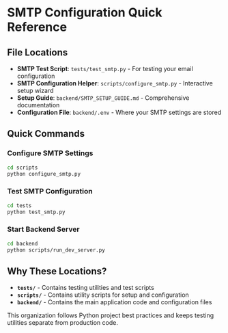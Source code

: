 # SMTP Configuration Quick Reference

## File Locations

- **SMTP Test Script**: `tests/test_smtp.py` - For testing your email configuration
- **SMTP Configuration Helper**: `scripts/configure_smtp.py` - Interactive setup wizard  
- **Setup Guide**: `backend/SMTP_SETUP_GUIDE.md` - Comprehensive documentation
- **Configuration File**: `backend/.env` - Where your SMTP settings are stored

## Quick Commands

### Configure SMTP Settings
```bash
cd scripts
python configure_smtp.py
```

### Test SMTP Configuration  
```bash
cd tests
python test_smtp.py
```

### Start Backend Server
```bash
cd backend
python scripts/run_dev_server.py
```

## Why These Locations?

- **`tests/`** - Contains testing utilities and test scripts
- **`scripts/`** - Contains utility scripts for setup and configuration
- **`backend/`** - Contains the main application code and configuration files

This organization follows Python project best practices and keeps testing utilities separate from production code.
